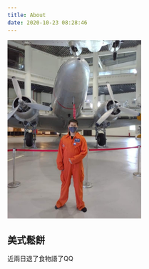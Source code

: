 ```yaml
---
title: About
date: 2020-10-23 08:28:46
---
```

<img src="/uploads/avatar.jpg" width="300px">

## 美式鬆餅
近兩日退了食物語了QQ
